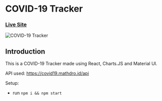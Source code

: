 # COVID-19 Tracker

### [Live Site](https://covid19statswebsite.netlify.com/)

![COVID-19 Tracker](https://i.ibb.co/X87BqVY/Screenshot-2020-04-13-at-10-14-58.png)

## Introduction
This is a COVID-19 Tracker made using React, Charts.JS and Material UI.

API used: https://covid19.mathdro.id/api

Setup:
- run ```npm i && npm start```
